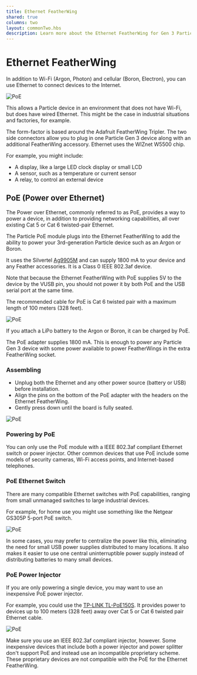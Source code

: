 ```yaml
---
title: Ethernet FeatherWing
shared: true
columns: two
layout: commonTwo.hbs
description: Learn more about the Ethernet FeatherWing for Gen 3 Particle IoT devices (Argon, Boron)
---
```


# Ethernet FeatherWing

In addition to Wi-Fi (Argon, Photon) and cellular (Boron, Electron), you can use Ethernet to connect devices to the Internet. 

![PoE](/assets/images/ethernet-featherwing-2.jpg)

This allows a Particle device in an environment that does not have Wi-Fi, but does have wired Ethernet. This might be the case in industrial situations and factories, for example.

The form-factor is based around the Adafruit FeatherWing Tripler. The two side connectors allow you to plug in one Particle Gen 3 device along with an additional FeatherWing accessory. Ethernet uses the WIZnet W5500 chip.

For example, you might include:

- A display, like a large LED clock display or small LCD
- A sensor, such as a temperature or current sensor
- A relay, to control an external device

## PoE (Power over Ethernet)

The Power over Ethernet, commonly referred to as PoE, provides a way to power a device, in addition to providing networking capabilities, all over existing Cat 5 or Cat 6 twisted-pair Ethernet. 

The Particle PoE module plugs into the Ethernet FeatherWing to add the ability to power your 3rd-generation Particle device such as an Argon or Boron.

It uses the Silvertel [Ag9905M](/assets/datasheets/Ag9900M.pdf) and can supply 1800 mA to your device and any Feather accessories. It is a Class 0 IEEE 802.3af device. 

Note that because the Ethernet FeatherWing with PoE supplies 5V to the device by the VUSB pin, you should not power it by both PoE and the USB serial port at the same time. 

The recommended cable for PoE is Cat 6 twisted pair with a maximum length of 100 meters (328 feet).

![PoE](/assets/images/poe-2.jpg)

If you attach a LiPo battery to the Argon or Boron, it can be charged by PoE. 

The PoE adapter supplies 1800 mA. This is enough to power any Particle Gen 3 device with some power available to power FeatherWings in the extra FeatherWing socket.

### Assembling

- Unplug both the Ethernet and any other power source (battery or USB) before installation.
- Align the pins on the bottom of the PoE adapter with the headers on the Ethernet FeatherWing.
- Gently press down until the board is fully seated.

![PoE](/assets/images/poe-install.jpg)

### Powering by PoE

You can only use the PoE module with a IEEE 802.3af compliant Ethernet switch or power injector. Other common devices that use PoE include some models of security cameras, Wi-Fi access points, and Internet-based telephones.

### PoE Ethernet Switch

There are many compatible Ethernet switches with PoE capabilities, ranging from small unmanaged switches to large industrial devices. 

For example, for home use you might use something like the Netgear GS305P 5-port PoE switch.

![PoE](/assets/images/poe-switch.jpg)

In some cases, you may prefer to centralize the power like this, eliminating the need for small USB power supplies distributed to many locations. It also makes it easier to use one central uninterruptible power supply instead of distributing batteries to many small devices.

### PoE Power Injector

If you are only powering a single device, you may want to use an inexpensive PoE power injector. 

For example, you could use the [TP-LINK TL-PoE150S](https://www.amazon.com/TP-LINK-TL-PoE150S-Injector-Adapter-compliant/dp/B001PS9E5I). It provides power to devices up to 100 meters (328 feet) away over Cat 5 or Cat 6 twisted pair Ethernet cable.

![PoE](/assets/images/poe-injector.jpg)

Make sure you use an IEEE 802.3af compliant injector, however. Some inexpensive devices that include both a power injector and power splitter don't support PoE and instead use an incompatible proprietary scheme. These proprietary devices are not compatible with the PoE for the Ethernet FeatherWing.



